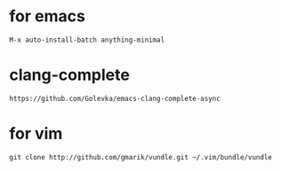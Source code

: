 # for emacs

    M-x auto-install-batch anything-minimal

# clang-complete

    https://github.com/Golevka/emacs-clang-complete-async

# for vim

    git clone http://github.com/gmarik/vundle.git ~/.vim/bundle/vundle
